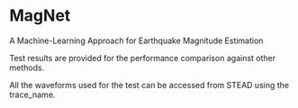 # MagNet
A Machine-Learning Approach for Earthquake Magnitude Estimation

Test results are provided for the performance comparison against other methods.

All the waveforms used for the test can be accessed from STEAD using the trace_name. 
